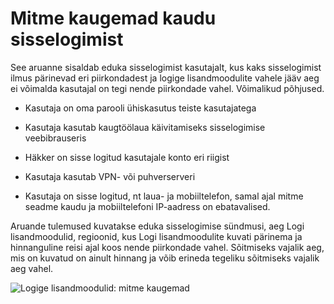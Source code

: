 <properties
    pageTitle="Logige lisandmoodulid: mitme kaugemad"
    description="Aruande, mis näitab, et kasutajad, kus kaks logida lisandmoodulid ilmnenud pärinevad eri regioonide ja lisandmoodulid ei võimalda kasutajal on nende piirkondade vahel läbitud märgi vahele jääv aeg."
    services="active-directory"
    documentationCenter=""
    authors="SSalahAhmed"
    manager="gchander"
    editor=""/>

<tags
    ms.service="active-directory"
    ms.workload="identity"
    ms.tgt_pltfrm="na"
    ms.devlang="na"
    ms.topic="article"
    ms.date="03/04/2016"
    ms.author="saah;kenhoff"/>

# <a name="sign-ins-from-multiple-geographies"></a>Mitme kaugemad kaudu sisselogimist

See aruanne sisaldab eduka sisselogimist kasutajalt, kus kaks sisselogimist ilmus pärinevad eri piirkondadest ja logige lisandmoodulite vahele jääv aeg ei võimalda kasutajal on tegi nende piirkondade vahel. Võimalikud põhjused.

- Kasutaja on oma parooli ühiskasutus teiste kasutajatega

- Kasutaja kasutab kaugtöölaua käivitamiseks sisselogimise veebibrauseris

- Häkker on sisse logitud kasutajale konto eri riigist

- Kasutaja kasutab VPN- või puhverserveri

- Kasutaja on sisse logitud, nt laua- ja mobiiltelefon, samal ajal mitme seadme kaudu ja mobiiltelefoni IP-aadress on ebatavalised.

Aruande tulemused kuvatakse eduka sisselogimise sündmusi, aeg Logi lisandmoodulid, regioonid, kus Logi lisandmoodulite kuvati pärinema ja hinnanguline reisi ajal koos nende piirkondade vahel. Sõitmiseks vajalik aeg, mis on kuvatud on ainult hinnang ja võib erineda tegeliku sõitmiseks vajalik aeg vahel.


![Logige lisandmoodulid: mitme kaugemad](./media/active-directory-reporting-sign-ins-from-multiple-geographies/signInsFromMultipleGeographies.PNG)
